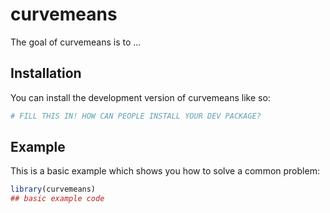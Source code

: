 
# curvemeans

<!-- badges: start -->
<!-- badges: end -->

The goal of curvemeans is to ...

## Installation

You can install the development version of curvemeans like so:

``` r
# FILL THIS IN! HOW CAN PEOPLE INSTALL YOUR DEV PACKAGE?
```

## Example

This is a basic example which shows you how to solve a common problem:

``` r
library(curvemeans)
## basic example code
```

